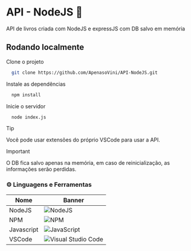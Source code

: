 # API - NodeJS 📗

API de livros criada com NodeJS e expressJS com DB salvo em memória
## Rodando localmente

Clone o projeto

```bash
  git clone https://github.com/ApenasoVini/API-NodeJS.git
```

Instale as dependências

```bash
  npm install
```

Inicie o servidor

```bash
  node index.js
```
> [!TIP]
> Você pode usar extensões do próprio VSCode para usar a API.

> [!IMPORTANT]
> O DB fica salvo apenas na memória, em caso de reinicialização, as informações serão perdidas.
  
### ⚙️ Linguagens e Ferramentas
  
| Nome       | Banner                                                                                                             | 
| ---------- | ----------------------------------------------------------------------------------------------------------------- |
| NodeJS     | ![NodeJS](https://img.shields.io/badge/node.js-6DA55F?style=for-the-badge&logo=node.js&logoColor=white)           | 
| NPM        | ![NPM](https://img.shields.io/badge/NPM-%23CB3837.svg?style=for-the-badge&logo=npm&logoColor=white)               | 
| Javascript | ![JavaScript](https://img.shields.io/badge/javascript-%23323330.svg?style=for-the-badge&logo=javascript&logoColor=%23F7DF1E) |
| VSCode     | ![Visual Studio Code](https://img.shields.io/badge/Visual%20Studio%20Code-0078d7.svg?style=for-the-badge&logo=visual-studio-code&logoColor=white) | 
